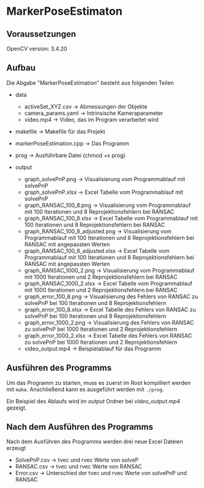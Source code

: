# MarkerPoseEstimaton

## Voraussetzungen

OpenCV version: 3.4.20


## Aufbau

Die Abgabe "MarkerPoseEstimation" besteht aus folgenden Teilen
- data
    - activeSet_XYZ.csv -> Abmessungen der Objekte
    - camera_params.yaml -> Intrinsische Kameraparameter
    - video.mp4 -> Video, das im Program verarbeitet wird

- makefile -> Makefile für das Projekt

- markerPoseEstimation.cpp -> Das Programm

- prog -> Ausführbare Datei (chmod +x prog)

- output
    - graph_solvePnP.png -> Visualisierung vom Programmablauf mit solvePnP
    - graph_solvePnP.xlsx -> Excel Tabelle vom Programmablauf mit solvePnP
    - graph_RANSAC_100_8.png -> Visualisierung vom Programmablauf mit 100 Iterationen und 8 Reprojektionsfehlern bei RANSAC
    - graph_RANSAC_100_8.xlsx -> Excel Tabelle vom Programmablauf mit 100 Iterationen und 8 Reprojektionsfehlern bei RANSAC
    - graph_RANSAC_100_8_adjusted.png -> Visualisierung vom Programmablauf mit 100 Iterationen und 8 Reprojektionsfehlern bei RANSAC mit angepassten Werten
    - graph_RANSAC_100_8_adjusted.xlsx -> Excel Tabelle vom Programmablauf mit 100 Iterationen und 8 Reprojektionsfehlern bei RANSAC mit angepassten Werten
    - graph_RANSAC_1000_2.png -> Visualisierung vom Programmablauf mit 1000 Iterationen und 2 Reprojektionsfehlern bei RANSAC
    - graph_RANSAC_1000_2.xlsx -> Excel Tabelle vom Programmablauf mit 1000 Iterationen und 2 Reprojektionsfehlern bei RANSAC
    - graph_error_100_8.png -> Visualisierung des Fehlers von RANSAC zu solvePnP bei 100 Iterationen und 8 Reprojektionsfehlern
    - graph_error_100_8.xlsx -> Excel Tabelle des Fehlers von RANSAC zu solvePnP bei 100 Iterationen und 8 Reprojektionsfehlern
    - graph_error_1000_2.png -> Visualisierung des Fehlers von RANSAC zu solvePnP bei 1000 Iterationen und 2 Reprojektionsfehlern
    - graph_error_1000_2.xlsx -> Excel Tabelle des Fehlers von RANSAC zu solvePnP bei 1000 Iterationen und 2 Reprojektionsfehlern
    - video_output.mp4 -> Beispielablauf für das Programm

## Ausführen des Programms

Um das Programm zu starten, muss es zuerst im Root kompilliert werden mit `make`. Anschließend kann es ausgeführt werden mit `./prog`. 

Ein Beispiel des Ablaufs wird im *output* Ordner bei *video_output.mp4* gezeigt.

## Nach dem Ausführen des Programms 

Nach dem Ausführen des Programms werden drei neue Excel Dateien erzeugt
- SolvePnP.csv -> tvec und rvec Werte von solveP
- RANSAC.csv -> tvec und rvec Werte von RANSAC
- Error.csv -> Unterschied der tvec und rvec Werte von solvePnP und RANSAC


